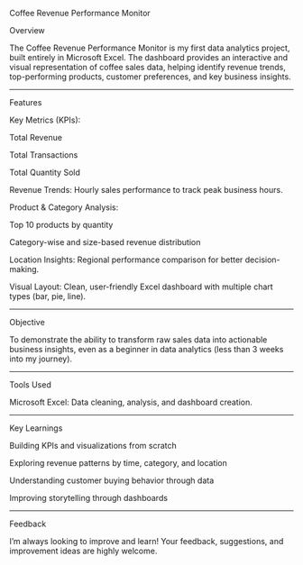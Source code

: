 Coffee Revenue Performance Monitor

Overview

The Coffee Revenue Performance Monitor is my first data analytics project, built entirely in Microsoft Excel.
The dashboard provides an interactive and visual representation of coffee sales data, helping identify revenue trends, top-performing products, customer preferences, and key business insights.


---

Features

Key Metrics (KPIs):

Total Revenue

Total Transactions

Total Quantity Sold


Revenue Trends: Hourly sales performance to track peak business hours.

Product & Category Analysis:

Top 10 products by quantity

Category-wise and size-based revenue distribution


Location Insights: Regional performance comparison for better decision-making.

Visual Layout: Clean, user-friendly Excel dashboard with multiple chart types (bar, pie, line).



---

Objective

To demonstrate the ability to transform raw sales data into actionable business insights, even as a beginner in data analytics (less than 3 weeks into my journey).


---

Tools Used

Microsoft Excel: Data cleaning, analysis, and dashboard creation.



---

Key Learnings

Building KPIs and visualizations from scratch

Exploring revenue patterns by time, category, and location

Understanding customer buying behavior through data

Improving storytelling through dashboards



---

Feedback

I’m always looking to improve and learn!
Your feedback, suggestions, and improvement ideas are highly welcome.
